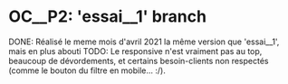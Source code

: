 # OC__P2: 'essai__1' branch

DONE:   Réalisé le meme mois d'avril 2021
        la même version que 'essai__1', mais en plus abouti
TODO:   Le responsive n'est vraiment pas au top, beaucoup de dévordements, et certains besoin-clients non respectés (comme le bouton du filtre en mobile... :/).
